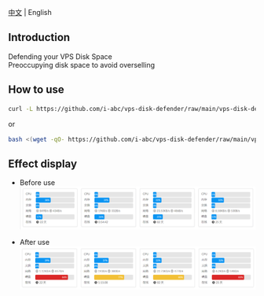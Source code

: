 [中文](https://github.com/i-abc/vps-disk-defender/blob/main/README.md) | English

## Introduction

Defending your VPS Disk Space  
Preoccupying disk space to avoid overselling 

## How to use

```bash
curl -L https://github.com/i-abc/vps-disk-defender/raw/main/vps-disk-defender.sh -o vps-disk-defender.sh && chmod +x vps-disk-defender.sh && bash vps-disk-defender.sh
```

or

```bash
bash <(wget -qO- https://github.com/i-abc/vps-disk-defender/raw/main/vps-disk-defender.sh)`
```

## Effect display

- Before use
![](https://github.com/i-abc/vps-disk-defender/raw/main/usage_example_images/pre_script_usage.png)

- After use
![](https://github.com/i-abc/vps-disk-defender/raw/main/usage_example_images/post_script_usage.png)